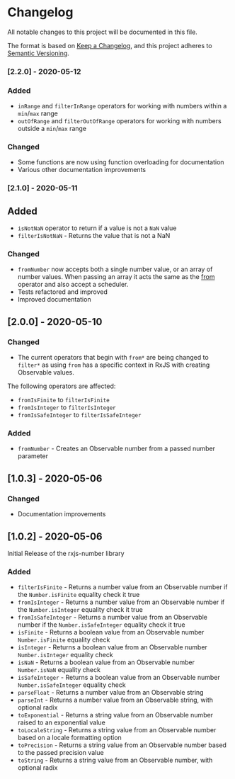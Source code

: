 # Changelog

All notable changes to this project will be documented in this file.

The format is based on [Keep a Changelog](https://keepachangelog.com/en/1.0.0/),
and this project adheres to [Semantic Versioning](https://semver.org/spec/v2.0.0.html).

### [2.2.0] - 2020-05-12

### Added

- `inRange` and `filterInRange` operators for working with numbers within a `min`/`max` range
- `outOfRange` and `filterOutOfRange` operators for working with numbers outside a `min`/`max` range

### Changed

- Some functions are now using function overloading for documentation
- Various other documentation improvements

### [2.1.0] - 2020-05-11

## Added

- `isNotNaN` operator to return if a value is not a `NaN` value
- `filterIsNotNaN` - Returns the value that is not a NaN

### Changed

- `fromNumber` now accepts both a single number value, or an array of number values. When passing an array
  it acts the same as the [from](https://rxjs-dev.firebaseapp.com/api/index/function/from) operator and also accept a scheduler.
- Tests refactored and improved
- Improved documentation

## [2.0.0] - 2020-05-10

### Changed

- The current operators that begin with `from*` are being changed to `filter*` as using `from` has a specific context in RxJS with creating Observable values.

The following operators are affected:

- `fromIsFinite` to `filterIsFinite`
- `fromIsInteger` to `filterIsInteger`
- `fromIsSafeInteger` to `filterIsSafeInteger`

### Added

- `fromNumber` - Creates an Observable number from a passed number parameter

## [1.0.3] - 2020-05-06

### Changed

- Documentation improvements

## [1.0.2] - 2020-05-06

Initial Release of the rxjs-number library

### Added

- `filterIsFinite` - Returns a number value from an Observable number if the `Number.isFinite` equality check it true
- `fromIsInteger` - Returns a number value from an Observable number if the `Number.isInteger` equality check it true
- `fromIsSafeInteger` - Returns a number value from an Observable number if the `Number.isSafeInteger` equality check it true
- `isFinite` - Returns a boolean value from an Observable number `Number.isFinite` equality check
- `isInteger` - Returns a boolean value from an Observable number `Number.isInteger` equality check
- `isNaN` - Returns a boolean value from an Observable number `Number.isNaN` equality check
- `isSafeInteger` - Returns a boolean value from an Observable number `Number.isSafeInteger` equality check
- `parseFloat` - Returns a number value from an Observable string
- `parseInt` - Returns a number value from an Observable string, with optional radix
- `toExponential` - Returns a string value from an Observable number raised to an exponential value
- `toLocaleString` - Returns a string value from an Observable number based on a locale formatting option
- `toPrecision` - Returns a string value from an Observable number based to the passed precision value
- `toString` - Returns a string value from an Observable number, with optional radix
